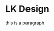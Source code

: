 <html>

 <body>
   <h1> LK Design </h1>
   
   <p> this is a paragraph </p>
   
   </body>
   </html>
